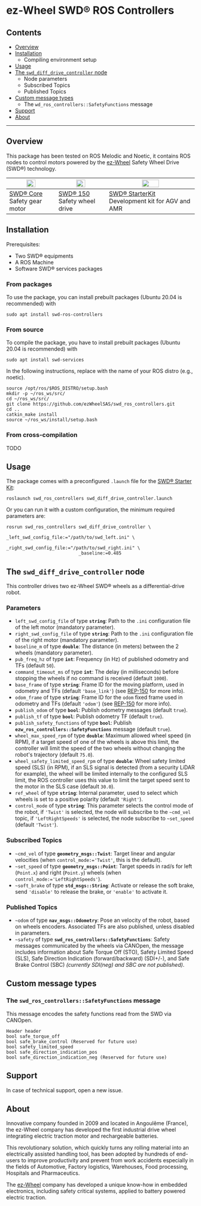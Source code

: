 # ez-Wheel SWD® ROS Controllers
## Contents
* [Overview](#Overview)
* [Installation](#Installation)
  * Compiling environment setup
* [Usage](#Usage)
* [The `swd_diff_drive_controller` node](#swd_diff_drive_controller)
    * Node parameters
    * Subscribed Topics
    * Published Topics
* [Custom message types](#Custom-message-types)
    * The `wd_ros_controllers::SafetyFunctions` message
* [Support](#Support)
* [About](#About)

****
## Overview
This package has been tested on ROS Melodic and Noetic, it contains ROS nodes to control motors powered by the [ez-Wheel](https://www.ez-wheel.com) Safety Wheel Drive (SWD®) technology.

<img src="https://www.ez-wheel.com/storage/image-product/visuels-swd-core-2-0-0.png" width="45%"></img> | <img src="https://www.ez-wheel.com/storage/image-product/roue-electrique-swd-150-2-0-0-0.png" width="45%"></img> | <img src="https://www.ez-wheel.com/storage/image-product/starterkit-ez-wheel-web-0-0-0.png" width="45%"></img> |
|------------|-------------|-------------|
| [SWD® Core](https://www.ez-wheel.com/en/safety-gear-motor) <br />Safety gear motor | [SWD® 150](https://www.ez-wheel.com/en/swd-150-safety-wheel-drive) <br />Safety wheel drive | [SWD® StarterKit](https://www.ez-wheel.com/en/development-kit-for-agv-and-amr) <br />Development kit for AGV and AMR|

## Installation
Prerequisites:
- Two SWD® equipments
- A ROS Machine
- Software SWD® services packages

### From packages
To use the package, you can install prebuilt packages (Ubuntu 20.04 is recommended) with

```shell
sudo apt install swd-ros-controllers
```

### From source

To compile the package, you have to install prebuilt packages (Ubuntu 20.04 is recommended) with

```shell
sudo apt install swd-services
```

In the following instructions, replace <rosdistro> with the name of your ROS distro (e.g., noetic).

```shell
source /opt/ros/$ROS_DISTRO/setup.bash
mkdir -p ~/ros_ws/src/
cd ~/ros_ws/src/
git clone https://github.com/ezWheelSAS/swd_ros_controllers.git
cd ..
catkin_make install
source ~/ros_ws/install/setup.bash
```

### From cross-compilation
TODO

## Usage

The package comes with a preconfigured `.launch` file for the [SWD® Starter Kit](https://www.ez-wheel.com/en/development-kit-for-agv-and-amr):

```shell
roslaunch swd_ros_controllers swd_diff_drive_controller.launch
```

Or you can run it with a custom configuration, the minimum required parameters are:

```shell
rosrun swd_ros_controllers swd_diff_drive_controller \
                           _left_swd_config_file:="/path/to/swd_left.ini" \
                           _right_swd_config_file:="/path/to/swd_right.ini" \
                           _baseline:=0.485
```

## The `swd_diff_drive_controller` node

This controller drives two ez-Wheel SWD® wheels as a differential-drive robot.

### Parameters

- `left_swd_config_file` of type **`string`**: Path to the `.ini` configuration file of the left motor (mandatory parameter).
- `right_swd_config_file` of type **`string`**: Path to the `.ini` configuration file of the right motor (mandatory parameter).
- `baseline_m` of type **`double`**: The distance (in meters) between the 2 wheels (mandatory parameter).
- `pub_freq_hz` of type **`int`**: Frequency (in Hz) of published odometry and TFs (default `50`).
- `command_timeout_ms` of type **`int`**: The delay (in milliseconds) before stopping the wheels if no command is received (default `1000`).
- `base_frame` of type **`string`**: Frame ID for the moving platform, used in odometry and TFs (default `'base_link'`) (see [REP-150](https://www.ros.org/reps/rep-0105.html) for more info).
- `odom_frame` of type **`string`**: Frame ID for the `odom` fixed frame used in odometry and TFs (default `'odom'`) (see [REP-150](https://www.ros.org/reps/rep-0105.html) for more info).
- `publish_odom` of type **`bool`**: Publish odometry messages (default `true`).
- `publish_tf` of type **`bool`**: Publish odometry TF (default `true`).
- `publish_safety_functions` of type **`bool`**: Publish **`ezw_ros_controllers::SafetyFunctions`** message (default `true`).
- `wheel_max_speed_rpm` of type **`double`**: Maximum allowed wheel speed (in RPM), if a target speed of one of the wheels is above this limit, the controller will limit the speed of the two wheels without changing the robot's trajectory (default `75.0`).
- `wheel_safety_limited_speed_rpm` of type **`double`**: Wheel safety limited speed (SLS) (in RPM), if an SLS signal is detected (from a security LiDAR for example), the wheel will be limited internally to the configured SLS limit, the ROS controller uses this value to limit the target speed sent to the motor in the SLS case (default `30.0`).
- `ref_wheel` of type **`string`**: Internal parameter, used to select which wheels is set to a positive polarity (default `'Right'`).
- `control_mode` of type **`string`**: This parameter selects the control mode of the robot, if `'Twist'` is selected, the node will subscribe to the `~cmd_vel` topic, if `'LeftRightSpeeds'` is selected, the node subscribe to `~set_speed` (default `'Twist'`).

### Subscribed Topics

- `~cmd_vel` of type **`geometry_msgs::Twist`**: Target linear and angular velocities (when `control_mode:='Twist'`, this is the default).
- `~set_speed` of type **`geometry_msgs::Point`**: Target speeds in rad/s for left (`Point.x`) and right (`Point.y`) wheels (when `control_mode:='LeftRightSpeeds'`).
- `~soft_brake` of type **`std_msgs::String`**: Activate or release the soft brake, send `'disable'` to release the brake, or `'enable'` to activate it.

### Published Topics

- `~odom` of type **`nav_msgs::Odometry`**: Pose an velocity of the robot, based on wheels encoders. Associated TFs are also published, unless disabled in parameters.
- `~safety` of type **`swd_ros_controllers::SafetyFunctions`**: Safety messages communicated by the wheels via CANOpen, the message includes information about Safe Torque Off (STO), Safety Limited Speed (SLS), Safe Direction Indication (forward/backward) (SDI+/-), and Safe Brake Control (SBC) _(currently SDI(neg) and SBC are not published)_.

## Custom message types

### The `swd_ros_controllers::SafetyFunctions` message

This message encodes the safety functions read from the SWD via CANOpen.

```
Header header
bool safe_torque_off
bool safe_brake_control (Reserved for future use)
bool safety_limited_speed
bool safe_direction_indication_pos
bool safe_direction_indication_neg (Reserved for future use)
```

## Support
In case of technical support, open a new issue.

## About
Innovative company founded in 2009 and located in Angoulême (France), the ez-Wheel company has developed the first industrial drive wheel integrating electric traction motor and rechargeable batteries.

This revolutionary solution, which quickly turns any rolling material into an electrically assisted handling tool, has been adopted by hundreds of end-users to improve productivity and prevent from work accidents especially in the fields of Automotive, Factory logistics, Warehouses, Food processing, Hospitals and Pharmaceutics.

The [ez-Wheel](https://www.ez-wheel.com) company has developed a unique know-how in embedded electronics, including safety critical systems, applied to battery powered electric traction.
